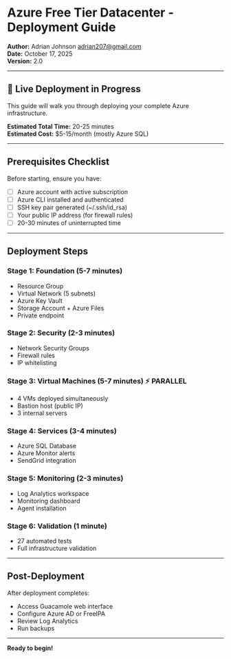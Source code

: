 # Azure Free Tier Datacenter - Deployment Guide

**Author:** Adrian Johnson <adrian207@gmail.com>  
**Date:** October 17, 2025  
**Version:** 2.0

---

## 🚀 Live Deployment in Progress

This guide will walk you through deploying your complete Azure infrastructure.

**Estimated Total Time:** 20-25 minutes  
**Estimated Cost:** $5-15/month (mostly Azure SQL)

---

## Prerequisites Checklist

Before starting, ensure you have:

- [ ] Azure account with active subscription
- [ ] Azure CLI installed and authenticated
- [ ] SSH key pair generated (~/.ssh/id_rsa)
- [ ] Your public IP address (for firewall rules)
- [ ] 20-30 minutes of uninterrupted time

---

## Deployment Steps

### Stage 1: Foundation (5-7 minutes)
- Resource Group
- Virtual Network (5 subnets)
- Azure Key Vault
- Storage Account + Azure Files
- Private endpoint

### Stage 2: Security (2-3 minutes)
- Network Security Groups
- Firewall rules
- IP whitelisting

### Stage 3: Virtual Machines (5-7 minutes) ⚡ PARALLEL
- 4 VMs deployed simultaneously
- Bastion host (public IP)
- 3 internal servers

### Stage 4: Services (3-4 minutes)
- Azure SQL Database
- Azure Monitor alerts
- SendGrid integration

### Stage 5: Monitoring (2-3 minutes)
- Log Analytics workspace
- Monitoring dashboard
- Agent installation

### Stage 6: Validation (1 minute)
- 27 automated tests
- Full infrastructure validation

---

## Post-Deployment

After deployment completes:
- Access Guacamole web interface
- Configure Azure AD or FreeIPA
- Review Log Analytics
- Run backups

---

**Ready to begin!**

